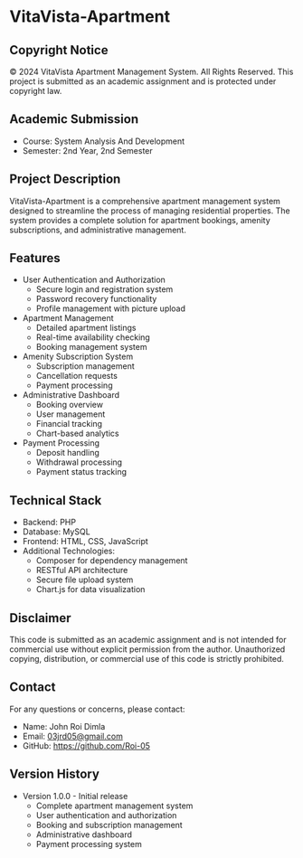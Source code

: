 # VitaVista-Apartment

## Copyright Notice
© 2024 VitaVista Apartment Management System. All Rights Reserved.
This project is submitted as an academic assignment and is protected under copyright law.

## Academic Submission
- Course: System Analysis And Development
- Semester: 2nd Year, 2nd Semester

## Project Description
VitaVista-Apartment is a comprehensive apartment management system designed to streamline the process of managing residential properties. The system provides a complete solution for apartment bookings, amenity subscriptions, and administrative management.

## Features
- User Authentication and Authorization
  - Secure login and registration system
  - Password recovery functionality
  - Profile management with picture upload
- Apartment Management
  - Detailed apartment listings
  - Real-time availability checking
  - Booking management system
- Amenity Subscription System
  - Subscription management
  - Cancellation requests
  - Payment processing
- Administrative Dashboard
  - Booking overview
  - User management
  - Financial tracking
  - Chart-based analytics
- Payment Processing
  - Deposit handling
  - Withdrawal processing
  - Payment status tracking

## Technical Stack
- Backend: PHP
- Database: MySQL
- Frontend: HTML, CSS, JavaScript
- Additional Technologies:
  - Composer for dependency management
  - RESTful API architecture
  - Secure file upload system
  - Chart.js for data visualization


## Disclaimer
This code is submitted as an academic assignment and is not intended for commercial use without explicit permission from the author. Unauthorized copying, distribution, or commercial use of this code is strictly prohibited.

## Contact
For any questions or concerns, please contact:
- Name: John Roi Dimla
- Email: 03jrd05@gmail.com
- GitHub: https://github.com/Roi-05

## Version History
- Version 1.0.0 - Initial release
  - Complete apartment management system
  - User authentication and authorization
  - Booking and subscription management
  - Administrative dashboard
  - Payment processing system

